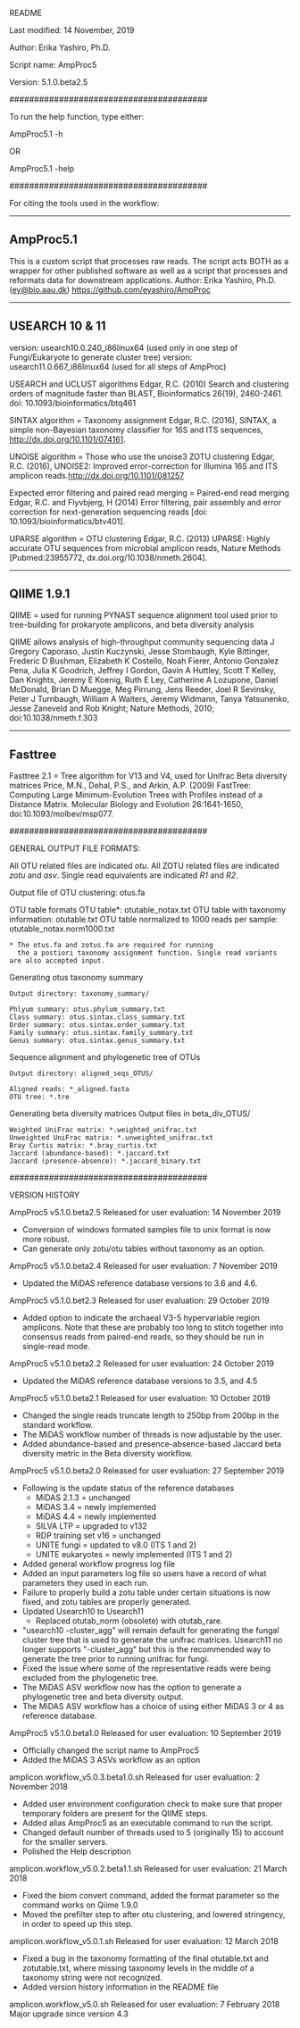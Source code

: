 README

Last modified: 14 November, 2019

Author: Erika Yashiro, Ph.D.

Script name: AmpProc5

Version: 5.1.0.beta2.5



########################################

To run the help function, type either:

AmpProc5.1 -h

OR

AmpProc5.1 -help

########################################



For citing the tools used in the workflow:

------------
AmpProc5.1
------------
This is a custom script that processes raw reads. The script acts BOTH as a wrapper for other published software as well as a script that processes and reformats data for downstream applications.
Author: Erika Yashiro, Ph.D.  (ey@bio.aau.dk)
https://github.com/eyashiro/AmpProc

---------------
USEARCH 10 & 11
---------------
version: usearch10.0.240_i86linux64 (used only in one step of Fungi/Eukaryote to generate cluster tree)
version: usearch11.0.667_i86linux64 (used for all steps of AmpProc)

USEARCH and UCLUST algorithms
Edgar, R.C. (2010) Search and clustering orders of magnitude faster than BLAST, Bioinformatics 26(19), 2460-2461.
doi: 10.1093/bioinformatics/btq461

SINTAX algorithm = Taxonomy assignment
Edgar, R.C. (2016), SINTAX, a simple non-Bayesian taxonomy classifier for 16S and ITS sequences, http://dx.doi.org/10.1101/074161.

UNOISE algorithm = Those who use the unoise3 ZOTU clustering
Edgar, R.C. (2016), UNOISE2: Improved error-correction for Illumina 16S and ITS amplicon reads.http://dx.doi.org/10.1101/081257

Expected error filtering and paired read merging = Paired-end read merging
Edgar, R.C. and Flyvbjerg, H (2014) Error filtering, pair assembly and error correction for next-generation sequencing reads  [doi: 10.1093/bioinformatics/btv401].

UPARSE algorithm = OTU clustering
Edgar, R.C. (2013) UPARSE: Highly accurate OTU sequences from microbial amplicon reads, Nature Methods [Pubmed:23955772,  dx.doi.org/10.1038/nmeth.2604].

--------------------
QIIME 1.9.1
--------------------

QIIME = used for running PYNAST sequence alignment tool used prior to tree-building for prokaryote amplicons, and beta diversity analysis

QIIME allows analysis of high-throughput community sequencing data
J Gregory Caporaso, Justin Kuczynski, Jesse Stombaugh, Kyle Bittinger, Frederic D Bushman, Elizabeth K Costello, Noah Fierer, Antonio Gonzalez Pena, Julia K Goodrich, Jeffrey I Gordon, Gavin A Huttley, Scott T Kelley, Dan Knights, Jeremy E Koenig, Ruth E Ley, Catherine A Lozupone, Daniel McDonald, Brian D Muegge, Meg Pirrung, Jens Reeder, Joel R Sevinsky, Peter J Turnbaugh, William A Walters, Jeremy Widmann, Tanya Yatsunenko, Jesse Zaneveld and Rob Knight; Nature Methods, 2010; doi:10.1038/nmeth.f.303

--------
Fasttree
--------

Fasttree 2.1 = Tree algorithm for V13 and V4, used for Unifrac Beta diversity matrices
Price, M.N., Dehal, P.S., and Arkin, A.P. (2009) FastTree: Computing Large Minimum-Evolution Trees with Profiles instead of a Distance Matrix. Molecular Biology and Evolution 26:1641-1650, doi:10.1093/molbev/msp077.


########################################


GENERAL OUTPUT FILE FORMATS:

All OTU related files are indicated *otu*.
All ZOTU related files are indicated *zotu* and *asv*.
Single read equivalents are indicated *R1* and *R2*.


Output file of OTU clustering: otus.fa


OTU table formats
    OTU table*: otutable_notax.txt
    OTU table with taxonomy information: otutable.txt
    OTU table normalized to 1000 reads per sample: otutable_notax.norm1000.txt

    * The otus.fa and zotus.fa are required for running 
      the a postiori taxonomy assignment function. Single read variants are also accepted input.


Generating otus taxonomy summary

    Output directory: taxonomy_summary/

    Phlyum summary: otus.phylum_summary.txt
    Class summary: otus.sintax.class_summary.txt
    Order summary: otus.sintax.order_summary.txt
    Family summary: otus.sintax.family_summary.txt
    Genus summary: otus.sintax.genus_summary.txt


Sequence alignment and phylogenetic tree of OTUs

    Output directory: aligned_seqs_OTUS/

    Aligned reads: *_aligned.fasta
    OTU tree: *.tre


Generating beta diversity matrices
    Output files in beta_div_OTUS/

    Weighted UniFrac matrix: *.weighted_unifrac.txt
    Unweighted UniFrac matrix: *.unweighted_unifrac.txt
    Bray Curtis matrix: *.bray_curtis.txt
    Jaccard (abundance-based): *.jaccard.txt
    Jaccard (presence-absence): *.jaccard_binary.txt



########################################

VERSION HISTORY

AmpProc5 v5.1.0.beta2.5
Released for user evaluation: 14 November 2019
- Conversion of windows formated samples file to unix format is now more robust.
- Can generate only zotu/otu tables without taxonomy as an option.

AmpProc5 v5.1.0.beta2.4
Released for user evaluation: 7 November 2019
- Updated the MiDAS reference database versions to 3.6 and 4.6.

AmpProc5 v5.1.0.bet2.3
Released for user evaluation: 29 October 2019
- Added option to indicate the archaeal V3-5 hypervariable region amplicons. Note that these are probably too long to stitch together into consensus reads from paired-end reads, so they should be run in single-read mode.

AmpProc5 v5.1.0.beta2.2
Released for user evaluation: 24 October 2019
- Updated the MiDAS reference database versions to 3.5, and 4.5

AmpProc5 v5.1.0.beta2.1
Released for user evaluation: 10 October 2019
- Changed the single reads truncate length to 250bp from 200bp in the standard workflow.
- The MiDAS workflow number of threads is now adjustable by the user.
- Added abundance-based and presence-absence-based Jaccard beta diversity metric in the Beta diversity workflow.

AmpProc5 v5.1.0.beta2.0
Released for user evaluation: 27 September 2019
- Following is the update status of the reference databases
   - MiDAS 2.1.3 = unchanged
   - MiDAS 3.4 = newly implemented
   - MiDAS 4.4 = newly implemented
   - SILVA LTP = upgraded to v132
   - RDP training set v16 = unchanged
   - UNITE fungi = updated to v8.0  (ITS 1 and 2)
   - UNITE eukaryotes = newly implemented  (ITS 1 and 2)
- Added general workflow progress log file
- Added an input parameters log file so users have a record of what parameters they used in each run.
- Failure to properly build a zotu table under certain situations is now fixed, and zotu tables are properly generated.
- Updated Usearch10 to Usearch11
   - Replaced otutab_norm (obsolete) with otutab_rare.
- "usearch10 -cluster_agg" will remain default for generating the fungal cluster tree that is used to generate the unifrac matrices. Usearch11 no longer supports "-cluster_agg" but this is the recommended way to generate the tree prior to running unifrac for fungi.
- Fixed the issue where some of the representative reads were being excluded from the phylogenetic tree.
- The MiDAS ASV workflow now has the option to generate a phylogenetic tree and beta diversity output.
- The MiDAS ASV workflow has a choice of using either MiDAS 3 or 4 as reference database.

AmpProc5 v5.1.0.beta1.0
Released for user evaluation: 10 September 2019
- Officially changed the script name to AmpProc5
- Added the MiDAS 3 ASVs workflow as an option

amplicon.workflow_v5.0.3.beta1.0.sh
Released for user evaluation: 2 November 2018
- Added user environment configuration check to make sure that proper temporary folders are present for the QIIME steps.
- Added alias AmpProc5 as an executable command to run the script.
- Changed default number of threads used to 5 (originally 15) to account for the smaller servers.
- Polished the Help description


amplicon.workflow_v5.0.2.beta1.1.sh
Released for user evaluation: 21 March 2018 
- Fixed the biom convert command, added the format parameter so the command works on Qiime 1.9.0
- Moved the prefilter step to after otu clustering, and lowered stringency, in order to speed up this step.

amplicon.workflow_v5.0.1.sh
Released for user evaluation: 12 March 2018
- Fixed a bug in the taxonomy formatting of the final otutable.txt and zotutable.txt, where missing taxonomy levels in the middle of a taxonomy string were not recognized.
- Added version history information in the README file


amplicon.workflow_v5.0.sh
Released for user evaluation: 7 February 2018
Major upgrade since version 4.3


